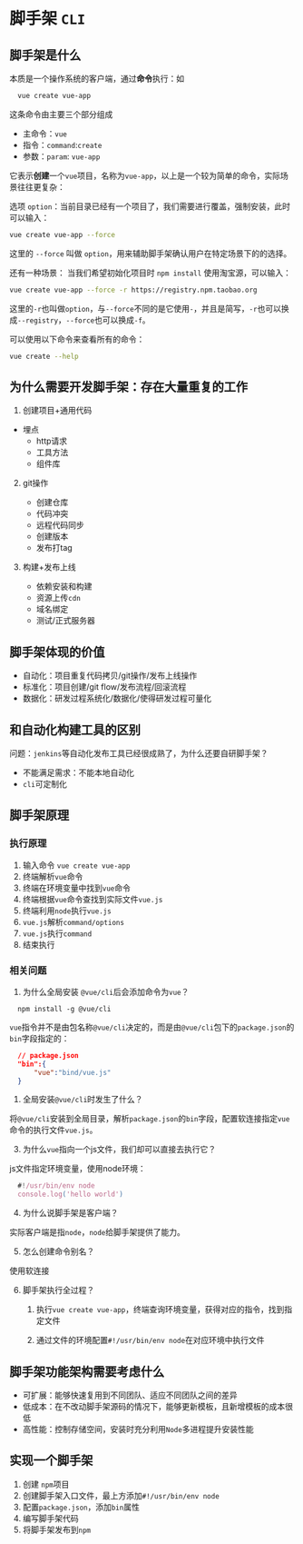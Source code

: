 # 脚手架 `CLI`

## 脚手架是什么

本质是一个操作系统的客户端，通过**命令**执行：如

```bash
  vue create vue-app
```

这条命令由主要三个部分组成
- 主命令：`vue`
- 指令：`command`:`create`
- 参数：`param`: `vue-app`

它表示**创建**一个`vue`项目，名称为`vue-app`，以上是一个较为简单的命令，实际场景往往更复杂：

选项 `option`：当前目录已经有一个项目了，我们需要进行覆盖，强制安装，此时可以输入：
  ```bash
  vue create vue-app --force
  ```
这里的 `--force` 叫做 `option`，用来辅助脚手架确认用户在特定场景下的的选择。

还有一种场景：
当我们希望初始化项目时 `npm install` 使用淘宝源，可以输入：
  ```bash
  vue create vue-app --force -r https://registry.npm.taobao.org
  ```
这里的`-r`也叫做`option`，与`--force`不同的是它使用`-`，并且是简写，`-r`也可以换成`--registry`，`--force`也可以换成`-f`。

可以使用以下命令来查看所有的命令：
```bash
vue create --help
```

## 为什么需要开发脚手架：存在大量重复的工作
1. 创建项目+通用代码
 - 埋点
     - http请求
     - 工具方法
     - 组件库

2. git操作
    - 创建仓库
    - 代码冲突
    - 远程代码同步
    - 创建版本
    - 发布打tag

3. 构建+发布上线
    - 依赖安装和构建
    - 资源上传`cdn`
    - 域名绑定
    - 测试/正式服务器

## 脚手架体现的价值
- 自动化：项目重复代码拷贝/git操作/发布上线操作
- 标准化：项目创建/git flow/发布流程/回滚流程
- 数据化：研发过程系统化/数据化/使得研发过程可量化

## 和自动化构建工具的区别
问题：`jenkins`等自动化发布工具已经很成熟了，为什么还要自研脚手架？
- 不能满足需求：不能本地自动化
- `cli`可定制化

## 脚手架原理

### 执行原理

1. 输入命令 `vue create vue-app`
2. 终端解析`vue`命令
3. 终端在环境变量中找到`vue`命令
4. 终端根据`vue`命令查找到实际文件`vue.js`
5. 终端利用`node`执行`vue.js`
6. `vue.js`解析`command/options`
7. `vue.js`执行`command`
8. 结束执行

### 相关问题

1. 为什么全局安装 `@vue/cli`后会添加命令为`vue`？

  ```
    npm install -g @vue/cli
  ```

  `vue`指令并不是由包名称`@vue/cli`决定的，而是由`@vue/cli`包下的`package.json`的`bin`字段指定的：

  ```JSON
    // package.json
    "bin":{
        "vue":"bind/vue.js"
    }
  ```

1. 全局安装`@vue/cli`时发生了什么？


  将`@vue/cli`安装到全局目录，解析`package.json`的`bin`字段，配置软连接指定`vue`命令的执行文件`vue.js`。


3. 为什么`vue`指向一个js文件，我们却可以直接去执行它？

  js文件指定环境变量，使用node环境：

  ```javascript
    #!/usr/bin/env node
    console.log('hello world')
  ```

4. 为什么说脚手架是客户端？

  实际客户端是指`node`，`node`给脚手架提供了能力。

5. 怎么创建命令别名？

  使用软连接

6. 脚手架执行全过程？

    1. 执行`vue create vue-app`，终端查询环境变量，获得对应的指令，找到指定文件

    2. 通过文件的环境配置`#!/usr/bin/env node`在对应环境中执行文件

## 脚手架功能架构需要考虑什么
- 可扩展：能够快速复用到不同团队、适应不同团队之间的差异
- 低成本：在不改动脚手架源码的情况下，能够更新模板，且新增模板的成本很低
- 高性能：控制存储空间，安装时充分利用`Node`多进程提升安装性能

## 实现一个脚手架
1. 创建 `npm`项目
2. 创建脚手架入口文件，最上方添加`#!/usr/bin/env node`
3. 配置`package.json`，添加`bin`属性
4. 编写脚手架代码
5. 将脚手架发布到`npm`

